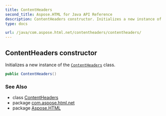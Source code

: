 ```yaml
---
title: ContentHeaders
second_title: Aspose.HTML for Java API Reference
description: ContentHeaders constructor. Initializes a new instance of the ContentHeaders class
type: docs

url: /java/com.aspose.html.net/contentheaders/contentheaders/
---
```

## ContentHeaders constructor

Initializes a new instance of the [`ContentHeaders`](../) class.

```java
public ContentHeaders()
```

### See Also

* class [ContentHeaders](../)
* package [com.aspose.html.net](../../../com.aspose.html.net/)
* package [Aspose.HTML](../../../)
